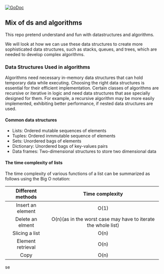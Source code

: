 [![GoDoc](https://godoc.org/github.com/emirpasic/gods?status.svg)](https://godoc.org/github.com/emirpasic/gods)

## Mix of ds and algorithms 
This repo pretend understand and fun with datastructures and algorithms.

We will look at how we can use these data structures to create more sophisticated data structures, such as stacks, queues,
and trees, which are needed to develop complex algorithms.

### Data Structures Used in algorithms
Algorithms need necessary in-memory data structures that can hold temporary data while executing. Choosing the right data
structures is essential for their efficient implementation. Certain classes of algorithms are recursive or iterative in logic and need data structures that ase specially designed for them.
For example, a recursive algorithm may be more easily implemented, exhibiting better performance, if nested data structures are used. 

#### Common data structures
  * Lists: Ordered mutable sequences of elements 
  * Tuples: Ordered inmmutable sequence of elements 
  * Sets: Unordered bags of elements 
  * Dictionary: Unordered bags of key-values pairs 
  * Data frames: Two-dimensional structures to store two dimensional data 

#### The time complexity of lists 
The time complexity of various functions of a list can be summarized as follows using the 
Big O notation:

| Different methods                 | Time complexity  |
| :-------------------------------: | :--------------: | 
| Insert an element                 | O(1)             | 
| Delete an elment                  | O(n)(as in the worst case may have to iterate the whole list)  | 
| Slicing a list                    | O(n)  | 
| Element retrieval                | O(n)  | 
| Copy                               | O(n)  | 

se
